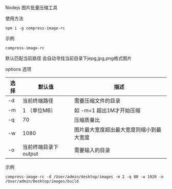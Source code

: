 Nodejs 图片批量压缩工具

使用方法

```shell
npm i -g compress-image-rc
```

示例

```shell
compress-image-rc
```

默认匹配当前路径 会自动寻找当前目录下jepg,jpg,png格式图片

options 选项

| 选择 | 默认值               | 描述                                     |
| ---- | -------------------- | ---------------------------------------- |
| -d   | 当前终端路径         | 需要压缩文件的目录                       |
| -m   | 1 （单位MB）         | 如 -m=1 超出1M才开始压缩                 |
| -q   | 70                   | 压缩质量比                               |
| -w   | 1080                 | 图片最大宽度超出最大宽度则缩小到最大宽度 |
| -o   | 当前终端目录下output | 需要输入的目录                           |

示例

```shell
compress-image-rc -d /User/admin/desktop/images -m 2 -q 80 -w 1920 -o /User/admin/Desktop/images/build
```

